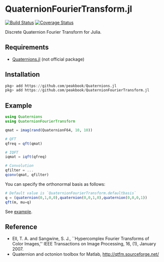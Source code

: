 # QuaternionFourierTransform.jl

[![Build Status](https://travis-ci.org/peakbook/QuaternionFourierTransform.jl.svg?branch=master)](https://travis-ci.org/peakbook/QuaternionFourierTransform.jl)
[![Coverage Status](https://coveralls.io/repos/peakbook/QuaternionFourierTransform.jl/badge.svg?branch=master&service=github)](https://coveralls.io/github/peakbook/QuaternionFourierTransform.jl?branch=master)

Discrete Quaternion Fourier Transform for Julia.

## Requirements

- [Quaternions.jl](https://github.com/peakbook/Quaternions.jl) (not official package)

## Installation
```julia
pkg> add https://github.com/peakbook/Quaternions.jl
pkg> add https://github.com/peakbook/QuaternionFourierTransform.jl
```

## Example

```julia
using Quaternions
using QuaternionFourierTransform

qmat = imag(rand(QuaternionF64, 10, 10))

# QFT
qfreq = qft(qmat)

# IQFT
iqmat = iqft(qfreq)

# Convolution
qfilter = ...
qconv(qmat, qfilter)
```


You can specify the orthonormal basis as follows:
```julia
# Default value is `QuaternionFourierTransform.defaultbasis`
q = (quaternion(0,1,0,0),quaternion(0,0,1,0),quaternion(0,0,0,1))
qft(m, mu=q)
```

See [example](./example/ex.jl).

## Reference

- Ell, T. A. and Sangwine, S. J., ``Hypercomplex Fourier Transforms of Color Images,'' IEEE Transactions on Image Processing, 16, (1), January 2007.
- Quaternion and octonion toolbox for Matlab, http://qtfm.sourceforge.net/

